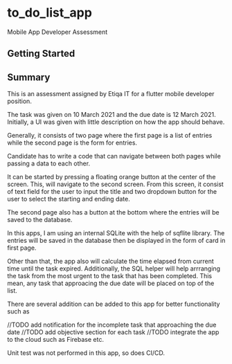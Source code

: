 # to_do_list_app

Mobile App Developer Assessment 

## Getting Started
## Summary

This is an assessment assigned by Etiqa IT for a flutter mobile developer position.

The task was given on 10 March 2021 and the due date is 12 March 2021.
Initially, a UI was given with little description on how the app should behave.

Generally, it consists of two page where the first page is a list of entries while
the second page is the form for entries.

Candidate has to write a code that can navigate between both pages while passing a data
to each other.

It can be started by pressing a floating orange button at the center of the screen. This, will navigate
to the second screen. From this screen, it consist of text field for the user to input the title and
two dropdown button for the user to select the starting and ending date.

The second page also has a button at the bottom where the entries will be saved to the database.

In this apps, I am using an internal SQLite with the help of sqflite library. The entries will be saved
in the database then be displayed in the form of card in first page.

Other than that, the app also will calculate the time elapsed from current time until the task expired.
Additionally, the SQL helper will help arrranging the task from the most urgent to the task that has
been completed. This mean, any task that approacing the due date will be placed on top of the list.

There are several addition can be added to this app for better functionality such as

//TODO add notification for the incomplete task that approaching the due date
//TODO add objective section for each task
//TODO integrate the app to the cloud such as Firebase etc.

Unit test was not performed in this app, so does CI/CD.
